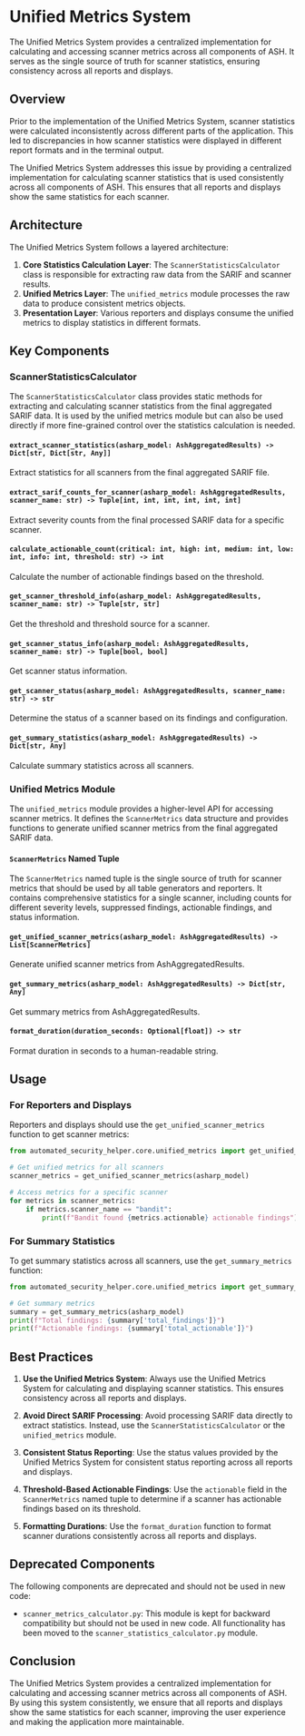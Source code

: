 # Unified Metrics System

The Unified Metrics System provides a centralized implementation for calculating and accessing scanner metrics across all components of ASH. It serves as the single source of truth for scanner statistics, ensuring consistency across all reports and displays.

## Overview

Prior to the implementation of the Unified Metrics System, scanner statistics were calculated inconsistently across different parts of the application. This led to discrepancies in how scanner statistics were displayed in different report formats and in the terminal output.

The Unified Metrics System addresses this issue by providing a centralized implementation for calculating scanner statistics that is used consistently across all components of ASH. This ensures that all reports and displays show the same statistics for each scanner.

## Architecture

The Unified Metrics System follows a layered architecture:

1. **Core Statistics Calculation Layer**: The `ScannerStatisticsCalculator` class is responsible for extracting raw data from the SARIF and scanner results.
2. **Unified Metrics Layer**: The `unified_metrics` module processes the raw data to produce consistent metrics objects.
3. **Presentation Layer**: Various reporters and displays consume the unified metrics to display statistics in different formats.

## Key Components

### ScannerStatisticsCalculator

The `ScannerStatisticsCalculator` class provides static methods for extracting and calculating scanner statistics from the final aggregated SARIF data. It is used by the unified metrics module but can also be used directly if more fine-grained control over the statistics calculation is needed.

#### `extract_scanner_statistics(asharp_model: AshAggregatedResults) -> Dict[str, Dict[str, Any]]`

Extract statistics for all scanners from the final aggregated SARIF file.

#### `extract_sarif_counts_for_scanner(asharp_model: AshAggregatedResults, scanner_name: str) -> Tuple[int, int, int, int, int, int]`

Extract severity counts from the final processed SARIF data for a specific scanner.

#### `calculate_actionable_count(critical: int, high: int, medium: int, low: int, info: int, threshold: str) -> int`

Calculate the number of actionable findings based on the threshold.

#### `get_scanner_threshold_info(asharp_model: AshAggregatedResults, scanner_name: str) -> Tuple[str, str]`

Get the threshold and threshold source for a scanner.

#### `get_scanner_status_info(asharp_model: AshAggregatedResults, scanner_name: str) -> Tuple[bool, bool]`

Get scanner status information.

#### `get_scanner_status(asharp_model: AshAggregatedResults, scanner_name: str) -> str`

Determine the status of a scanner based on its findings and configuration.

#### `get_summary_statistics(asharp_model: AshAggregatedResults) -> Dict[str, Any]`

Calculate summary statistics across all scanners.

### Unified Metrics Module

The `unified_metrics` module provides a higher-level API for accessing scanner metrics. It defines the `ScannerMetrics` data structure and provides functions to generate unified scanner metrics from the final aggregated SARIF data.

#### `ScannerMetrics` Named Tuple

The `ScannerMetrics` named tuple is the single source of truth for scanner metrics that should be used by all table generators and reporters. It contains comprehensive statistics for a single scanner, including counts for different severity levels, suppressed findings, actionable findings, and status information.

#### `get_unified_scanner_metrics(asharp_model: AshAggregatedResults) -> List[ScannerMetrics]`

Generate unified scanner metrics from AshAggregatedResults.

#### `get_summary_metrics(asharp_model: AshAggregatedResults) -> Dict[str, Any]`

Get summary metrics from AshAggregatedResults.

#### `format_duration(duration_seconds: Optional[float]) -> str`

Format duration in seconds to a human-readable string.

## Usage

### For Reporters and Displays

Reporters and displays should use the `get_unified_scanner_metrics` function to get scanner metrics:

```python
from automated_security_helper.core.unified_metrics import get_unified_scanner_metrics

# Get unified metrics for all scanners
scanner_metrics = get_unified_scanner_metrics(asharp_model)

# Access metrics for a specific scanner
for metrics in scanner_metrics:
    if metrics.scanner_name == "bandit":
        print(f"Bandit found {metrics.actionable} actionable findings")
```

### For Summary Statistics

To get summary statistics across all scanners, use the `get_summary_metrics` function:

```python
from automated_security_helper.core.unified_metrics import get_summary_metrics

# Get summary metrics
summary = get_summary_metrics(asharp_model)
print(f"Total findings: {summary['total_findings']}")
print(f"Actionable findings: {summary['total_actionable']}")
```

## Best Practices

1. **Use the Unified Metrics System**: Always use the Unified Metrics System for calculating and displaying scanner statistics. This ensures consistency across all reports and displays.

2. **Avoid Direct SARIF Processing**: Avoid processing SARIF data directly to extract statistics. Instead, use the `ScannerStatisticsCalculator` or the `unified_metrics` module.

3. **Consistent Status Reporting**: Use the status values provided by the Unified Metrics System for consistent status reporting across all reports and displays.

4. **Threshold-Based Actionable Findings**: Use the `actionable` field in the `ScannerMetrics` named tuple to determine if a scanner has actionable findings based on its threshold.

5. **Formatting Durations**: Use the `format_duration` function to format scanner durations consistently across all reports and displays.

## Deprecated Components

The following components are deprecated and should not be used in new code:

- `scanner_metrics_calculator.py`: This module is kept for backward compatibility but should not be used in new code. All functionality has been moved to the `scanner_statistics_calculator.py` module.

## Conclusion

The Unified Metrics System provides a centralized implementation for calculating and accessing scanner metrics across all components of ASH. By using this system consistently, we ensure that all reports and displays show the same statistics for each scanner, improving the user experience and making the application more maintainable.